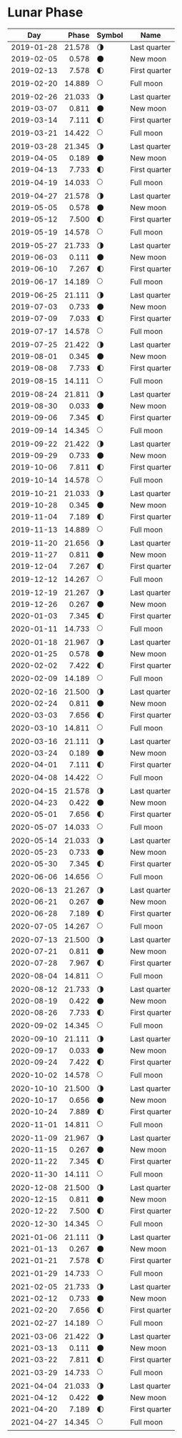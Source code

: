 # Lunar Phase
    
Day        | Phase  | Symbol | Name
-----------|-------:|---|---
2019-01-28 | 21.578 | 🌗 | Last quarter
2019-02-05 |  0.578 | 🌑 | New moon
2019-02-13 |  7.578 | 🌓 | First quarter
2019-02-20 | 14.889 | 🌕 | Full moon
2019-02-26 | 21.033 | 🌗 | Last quarter
2019-03-07 |  0.811 | 🌑 | New moon
2019-03-14 |  7.111 | 🌓 | First quarter
2019-03-21 | 14.422 | 🌕 | Full moon
2019-03-28 | 21.345 | 🌗 | Last quarter
2019-04-05 |  0.189 | 🌑 | New moon
2019-04-13 |  7.733 | 🌓 | First quarter
2019-04-19 | 14.033 | 🌕 | Full moon
2019-04-27 | 21.578 | 🌗 | Last quarter
2019-05-05 |  0.578 | 🌑 | New moon
2019-05-12 |  7.500 | 🌓 | First quarter
2019-05-19 | 14.578 | 🌕 | Full moon
2019-05-27 | 21.733 | 🌗 | Last quarter
2019-06-03 |  0.111 | 🌑 | New moon
2019-06-10 |  7.267 | 🌓 | First quarter
2019-06-17 | 14.189 | 🌕 | Full moon
2019-06-25 | 21.111 | 🌗 | Last quarter
2019-07-03 |  0.733 | 🌑 | New moon
2019-07-09 |  7.033 | 🌓 | First quarter
2019-07-17 | 14.578 | 🌕 | Full moon
2019-07-25 | 21.422 | 🌗 | Last quarter
2019-08-01 |  0.345 | 🌑 | New moon
2019-08-08 |  7.733 | 🌓 | First quarter
2019-08-15 | 14.111 | 🌕 | Full moon
2019-08-24 | 21.811 | 🌗 | Last quarter
2019-08-30 |  0.033 | 🌑 | New moon
2019-09-06 |  7.345 | 🌓 | First quarter
2019-09-14 | 14.345 | 🌕 | Full moon
2019-09-22 | 21.422 | 🌗 | Last quarter
2019-09-29 |  0.733 | 🌑 | New moon
2019-10-06 |  7.811 | 🌓 | First quarter
2019-10-14 | 14.578 | 🌕 | Full moon
2019-10-21 | 21.033 | 🌗 | Last quarter
2019-10-28 |  0.345 | 🌑 | New moon
2019-11-04 |  7.189 | 🌓 | First quarter
2019-11-13 | 14.889 | 🌕 | Full moon
2019-11-20 | 21.656 | 🌗 | Last quarter
2019-11-27 |  0.811 | 🌑 | New moon
2019-12-04 |  7.267 | 🌓 | First quarter
2019-12-12 | 14.267 | 🌕 | Full moon
2019-12-19 | 21.267 | 🌗 | Last quarter
2019-12-26 |  0.267 | 🌑 | New moon
2020-01-03 |  7.345 | 🌓 | First quarter
2020-01-11 | 14.733 | 🌕 | Full moon
2020-01-18 | 21.967 | 🌗 | Last quarter
2020-01-25 |  0.578 | 🌑 | New moon
2020-02-02 |  7.422 | 🌓 | First quarter
2020-02-09 | 14.189 | 🌕 | Full moon
2020-02-16 | 21.500 | 🌗 | Last quarter
2020-02-24 |  0.811 | 🌑 | New moon
2020-03-03 |  7.656 | 🌓 | First quarter
2020-03-10 | 14.811 | 🌕 | Full moon
2020-03-16 | 21.111 | 🌗 | Last quarter
2020-03-24 |  0.189 | 🌑 | New moon
2020-04-01 |  7.111 | 🌓 | First quarter
2020-04-08 | 14.422 | 🌕 | Full moon
2020-04-15 | 21.578 | 🌗 | Last quarter
2020-04-23 |  0.422 | 🌑 | New moon
2020-05-01 |  7.656 | 🌓 | First quarter
2020-05-07 | 14.033 | 🌕 | Full moon
2020-05-14 | 21.033 | 🌗 | Last quarter
2020-05-23 |  0.733 | 🌑 | New moon
2020-05-30 |  7.345 | 🌓 | First quarter
2020-06-06 | 14.656 | 🌕 | Full moon
2020-06-13 | 21.267 | 🌗 | Last quarter
2020-06-21 |  0.267 | 🌑 | New moon
2020-06-28 |  7.189 | 🌓 | First quarter
2020-07-05 | 14.267 | 🌕 | Full moon
2020-07-13 | 21.500 | 🌗 | Last quarter
2020-07-21 |  0.811 | 🌑 | New moon
2020-07-28 |  7.967 | 🌓 | First quarter
2020-08-04 | 14.811 | 🌕 | Full moon
2020-08-12 | 21.733 | 🌗 | Last quarter
2020-08-19 |  0.422 | 🌑 | New moon
2020-08-26 |  7.733 | 🌓 | First quarter
2020-09-02 | 14.345 | 🌕 | Full moon
2020-09-10 | 21.111 | 🌗 | Last quarter
2020-09-17 |  0.033 | 🌑 | New moon
2020-09-24 |  7.422 | 🌓 | First quarter
2020-10-02 | 14.578 | 🌕 | Full moon
2020-10-10 | 21.500 | 🌗 | Last quarter
2020-10-17 |  0.656 | 🌑 | New moon
2020-10-24 |  7.889 | 🌓 | First quarter
2020-11-01 | 14.811 | 🌕 | Full moon
2020-11-09 | 21.967 | 🌗 | Last quarter
2020-11-15 |  0.267 | 🌑 | New moon
2020-11-22 |  7.345 | 🌓 | First quarter
2020-11-30 | 14.111 | 🌕 | Full moon
2020-12-08 | 21.500 | 🌗 | Last quarter
2020-12-15 |  0.811 | 🌑 | New moon
2020-12-22 |  7.500 | 🌓 | First quarter
2020-12-30 | 14.345 | 🌕 | Full moon
2021-01-06 | 21.111 | 🌗 | Last quarter
2021-01-13 |  0.267 | 🌑 | New moon
2021-01-21 |  7.578 | 🌓 | First quarter
2021-01-29 | 14.733 | 🌕 | Full moon
2021-02-05 | 21.733 | 🌗 | Last quarter
2021-02-12 |  0.733 | 🌑 | New moon
2021-02-20 |  7.656 | 🌓 | First quarter
2021-02-27 | 14.189 | 🌕 | Full moon
2021-03-06 | 21.422 | 🌗 | Last quarter
2021-03-13 |  0.111 | 🌑 | New moon
2021-03-22 |  7.811 | 🌓 | First quarter
2021-03-29 | 14.733 | 🌕 | Full moon
2021-04-04 | 21.033 | 🌗 | Last quarter
2021-04-12 |  0.422 | 🌑 | New moon
2021-04-20 |  7.189 | 🌓 | First quarter
2021-04-27 | 14.345 | 🌕 | Full moon
